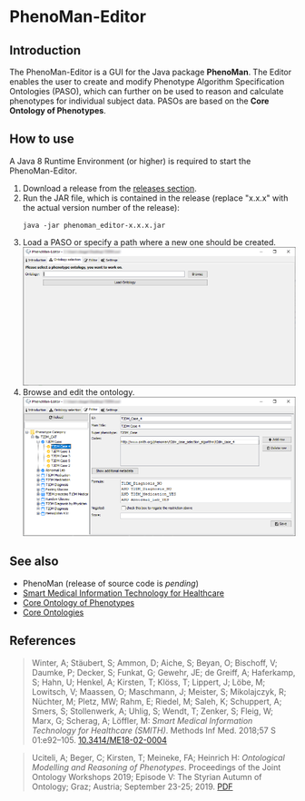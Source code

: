 # PhenoMan-Editor

## Introduction
The PhenoMan-Editor is a GUI for the Java package **PhenoMan**. The Editor enables the user to create and modify
Phenotype Algorithm Specification Ontologies (PASO), which can further on be used to reason and calculate phenotypes for
individual subject data. PASOs are based on the **Core Ontology of Phenotypes**.

## How to use
A Java 8 Runtime Environment (or higher) is required to start the PhenoMan-Editor.

1. Download a release from the [releases section](releases).
2. Run the JAR file, which is contained in the release (replace "x.x.x" with the actual version number of the release):
   ```shell script
   java -jar phenoman_editor-x.x.x.jar
   ```
3. Load a PASO or specify a path where a new one should be created.
![Loading an ontology into the PhenoMan-Editor](images/Fig01_PhenoMan-Editor_Ontology_Selection.png)
4. Browse and edit the ontology.
![Screenshot of the phenotype T2DM_Case_4](images/Fig02_PhenoMan-Editor_T2DM_Case_4.png)

## See also
* PhenoMan (release of source code is *pending*)
* [Smart Medical Information Technology for Healthcare](https://www.smith.care)
* [Core Ontology of Phenotypes](https://github.com/Onto-Med/COP)
* [Core Ontologies](https://en.wikipedia.org/wiki/Core_ontology)

## References
>Winter, A; Stäubert, S; Ammon, D; Aiche, S; Beyan, O; Bischoff, V; Daumke, P; Decker, S; Funkat, G; Gewehr, JE;
>de Greiff, A; Haferkamp, S; Hahn, U; Henkel, A; Kirsten, T; Klöss, T; Lippert, J; Löbe, M; Lowitsch, V; Maassen, O;
>Maschmann, J; Meister, S; Mikolajczyk, R; Nüchter, M; Pletz, MW; Rahm, E; Riedel, M; Saleh, K; Schuppert, A; Smers, S;
>Stollenwerk, A; Uhlig, S; Wendt, T; Zenker, S; Fleig, W; Marx, G; Scherag, A; Löffler, M:
>*Smart Medical Information Technology for Healthcare (SMITH)*. Methods Inf Med. 2018;57 S 01:e92–105.
>[10.3414/ME18-02-0004](https://doi.org/10.3414/ME18-02-0004)

>Uciteli, A; Beger, C; Kirsten, T; Meineke, FA; Heinrich H:
>*Ontological Modelling and Reasoning of Phenotypes*.
>Proceedings of the Joint Ontology Workshops 2019; Episode V: The Styrian Autumn of Ontology;
>Graz; Austria; September 23-25; 2019. [PDF](http://ceur-ws.org/Vol-2518/paper-ODLS11.pdf)
